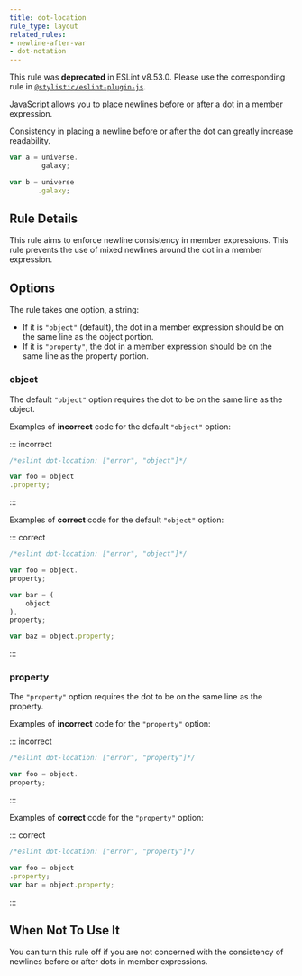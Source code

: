 ```yaml
---
title: dot-location
rule_type: layout
related_rules:
- newline-after-var
- dot-notation
---
```


This rule was **deprecated** in ESLint v8.53.0. Please use the corresponding rule in [`@stylistic/eslint-plugin-js`](https://eslint.style/packages/js).

JavaScript allows you to place newlines before or after a dot in a member expression.

Consistency in placing a newline before or after the dot can greatly increase readability.

```js
var a = universe.
        galaxy;

var b = universe
       .galaxy;
```

## Rule Details

This rule aims to enforce newline consistency in member expressions. This rule prevents the use of mixed newlines around the dot in a member expression.

## Options

The rule takes one option, a string:

*   If it is `"object"` (default), the dot in a member expression should be on the same line as the object portion.
*   If it is `"property"`, the dot in a member expression should be on the same line as the property portion.

### object

The default `"object"` option requires the dot to be on the same line as the object.

Examples of **incorrect** code for the default `"object"` option:

::: incorrect

```js
/*eslint dot-location: ["error", "object"]*/

var foo = object
.property;
```

:::

Examples of **correct** code for the default `"object"` option:

::: correct

```js
/*eslint dot-location: ["error", "object"]*/

var foo = object.
property;

var bar = (
    object
).
property;

var baz = object.property;
```

:::

### property

The `"property"` option requires the dot to be on the same line as the property.

Examples of **incorrect** code for the `"property"` option:

::: incorrect

```js
/*eslint dot-location: ["error", "property"]*/

var foo = object.
property;
```

:::

Examples of **correct** code for the `"property"` option:

::: correct

```js
/*eslint dot-location: ["error", "property"]*/

var foo = object
.property;
var bar = object.property;
```

:::

## When Not To Use It

You can turn this rule off if you are not concerned with the consistency of newlines before or after dots in member expressions.
